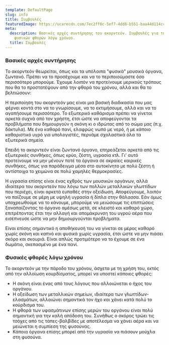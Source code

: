 ```yaml
---
template: DefaultPage
slug: info
title: Συμβουλές
featuredImage: https://ucarecdn.com/7ec2ff8c-5ef7-4dd8-b551-baa44d114cc3/
meta:
  description: Βασικές αρχές συντήρησης του ακορντεόν. Συμβουλές για τη μείωση των
    φυσικών φθορών λόγω χρόνου.
  title: Συμβουλές
---
```

### Βασικές αρχές συντήρησης

Το ακορντεόν θεωρείται, όπως και τα υπόλοιπα "φυσικά" μουσικά όργανα, ζωντανό. Πρέπει να το προσέχουμε και να το περιποιούμαστε όσο περισσότερο μπορούμε. Έχουμε λοιπόν να προτείνουμε μερικούς τρόπους που θα το προστατέψουν από την φθορά του χρόνου, αλλά και θα το βελτιώσουν:


Η περιποίηση του ακορντεόν μας είναι μια βασική διαδικασία που μας φέρνει κοντά στο να το γνωρίσουμε, να το εκτιμήσουμε, αλλά και να το αγαπήσουμε περισσότερο.
Το εξωτερικό καθάρισμα πρέπει να γίνεται αρκετά συχνά από τον χρήστη, έτσι ώστε να αποφεύγονται τα προβλήματα που δημιουργούν η σκόνη κι ο ιδρώτας από το σώμα μας (π.χ. δάκτυλα).
Με ένα καθαρό πανί, ελαφρώς νωπό με νερό, ή με κάποιο καθαριστικό υγρό για υπολογιστές, περνάμε σχολαστικά όλα τα εξωτερικά σημεία.


Επειδή το ακορντεόν είναι ζωντανό όργανο, επηρεάζεται αρκετά από τις εξωτερικές συνθήκες, όπως κρύο, ζέστη, υγρασία κτλ. Γι' αυτό προτείνουμε να μην μένουν ποτέ τα όργανα σε ακραίες καιρικές συνθήκες, όπως για παράδειγμα μέσα στο αυτοκίνητο με πολύ ζέστη ή αντίστοιχα το χειμώνα σε πολύ χαμηλές θερμοκρασίες.


Η υγρασία επίσης είναι ένας εχθρός των μουσικών οργάνων, αλλά ιδιαίτερα του ακορντεόν που λόγω των πολλών μεταλλικών γλωττίδων που περιέχει, είναι αρκετά ευπαθές στην οξείδωση. Αποφεύγουμε, λοιπόν να παίζουμε σε μέρη με υψηλή υγρασία ή δίπλα στην θάλασσα. Εάν όμως υποχρεωθούμε να το κάνουμε, μπορούμε να μειώσουμε τις επιπτώσεις ξαναπαίζοντας το όργανο αμέσως μετά, σε κλειστό και καθαρό χώρο, επιτρέποντας έτσι την αλλαγή και απομάκρυνση του  υγρού αέρα που εισέπνευσε ώστε να μην δημιουργούνται προβλήματα.


Είναι επίσης σημαντικό η αποθήκευσή του να γίνεται σε μέρος καθαρό χωρίς σκόνη και καπνό και φυσικά χωρίς υγρασία, έτσι ώστε να μην πιάσει σκόρο και σκουριά.
Είναι απλώς προτιμότερο να το έχουμε σε ένα δωμάτιο, σκεπασμένο με ένα πανί.

### Φυσικές φθορές λόγω χρόνου

Το ακορντεόν με την πάροδο του χρόνου, άσχετα με τη χρήση του, εκτός από την αλλοίωση κουρδίσματος, μπορεί να υποστεί κάποιες φθορές:

* Η σκόνη είναι ένας από τους λόγους που αλλοιώνεται ο ήχος του οργάνου.
* Η οξείδωση των μεταλλικών σημείων, ιδιαίτερα των γλωττίδων-ελασμάτων, αλλοιώνει σημαντικά τον ήχο και χάνει κατά πολύ το κούρδισμα του.
* Η φθορά των υφασμάτινων επίσης μερών του οργάνου είναι πολύ σημαντική για την καλή απόδοση του. Συνήθως ο σκόρος τρώει τις τσόχες από τις τάπες-βαλβίδες με αποτέλεσμα να χάνει αέρα και να μειώνεται η συμπίεση της φυσούνας.
* Κάποια όργανα επίσης μπορεί από την υγρασία να πιάσουν μούχλα στη φυσούνα.